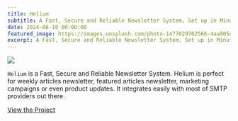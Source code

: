 ```yaml
---
title: Helium
subtitle: A Fast, Secure and Reliable Newsletter System, Set up in Minutes.
date: 2024-06-10 00:00:00
featured_image: https://images.unsplash.com/photo-1477029762566-4aa805dd1dca
excerpt: A Fast, Secure and Reliable Newsletter System, Set up in Minutes.
---
```


![](https://images.unsplash.com/photo-1477029762566-4aa805dd1dca)

`Helium` is a Fast, Secure and Reliable Newsletter System. Helium is perfect for weekly articles newsletter, featured articles newsletter, marketing campaigns or even product updates. It integrates easily with most of SMTP providers out there.

<a href="https://github.com/Clivernio/Helium" class="button button--large">View the Project</a>
